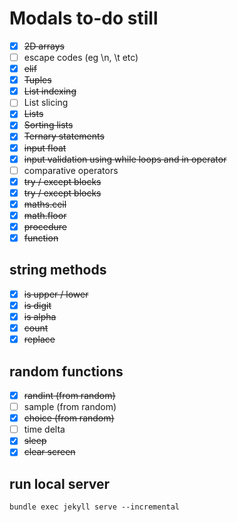 # Modals to-do still

- [x] ~~2D arrays~~
- [ ] escape codes (eg \n, \t etc)
- [x] ~~elif~~
- [x] ~~Tuples~~
- [x] ~~List indexing~~
- [ ] List slicing
- [x] ~~Lists~~
- [x] ~~Sorting lists~~
- [x] ~~Ternary statements~~
- [x] ~~input float~~
- [x] ~~input validation using while loops and in operator~~
- [ ] comparative operators
- [x] ~~try / except blocks~~
- [x] ~~try / except blocks~~
- [x] ~~maths.ceil~~
- [x] ~~math.floor~~
- [x] ~~procedure~~
- [x] ~~function~~

## string methods
- [x] ~~is upper / lower~~
- [x] ~~is digit~~
- [x] ~~is alpha~~
- [x] ~~count~~
- [x] ~~replace~~

## random functions
- [x] ~~randint (from random)~~
- [ ] sample (from random)
- [x] ~~choice (from random)~~
- [ ] time delta
- [x] ~~sleep~~
- [x] ~~clear screen~~

## run local server
`bundle exec jekyll serve --incremental`
